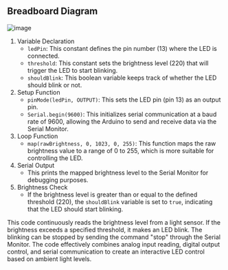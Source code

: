 ## Breadboard Diagram
![image](https://github.com/user-attachments/assets/73b1996a-f75d-4939-9c8d-7e1ecfdad674)

1. Variable Declaration
   -  `ledPin`: This constant defines the pin number (13) where the LED is connected.
   -  `threshold`: This constant sets the brightness level (220) that will trigger the LED to start blinking.
   -  `shouldBlink`: This boolean variable keeps track of whether the LED should blink or not.
2. Setup Function
   -  `pinMode(ledPin, OUTPUT)`: This sets the LED pin (pin 13) as an output pin.
   -  `Serial.begin(9600)`: This initializes serial communication at a baud rate of 9600, allowing the Arduino to send and receive data via the Serial Monitor.
3. Loop Function
   -  `map(rawBrightness, 0, 1023, 0, 255)`: This function maps the raw brightness value to a range of 0 to 255, which is more suitable for controlling the LED.
4. Serial Output
   -  This prints the mapped brightness level to the Serial Monitor for debugging purposes.
5. Brightness Check
   -  If the brightness level is greater than or equal to the defined threshold (220), the `shouldBlink` variable is set to `true`, indicating that the LED should start blinking.





This code continuously reads the brightness level from a light sensor. If the brightness exceeds a specified threshold, it makes an LED blink. The blinking can be stopped by sending the command "stop" through the Serial Monitor. The code effectively combines analog input reading, digital output control, and serial communication to create an interactive LED control based on ambient light levels.
